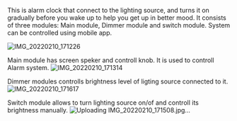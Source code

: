 This is alarm clock that connect to the lighting source, and turns it on gradually before you wake up to help you get up in better mood.
It consists of three modules: Main module, Dimmer module and switch module. System can be controlled using mobile app.

![IMG_20220210_171226](https://github.com/Fyodorbezz/SunriseAlarm/assets/93164234/a1a800ff-6cff-4ab8-bd62-6d006efbcb27)


Main module has screen speker and controll knob. It is used to controll Alarm system.
![IMG_20220210_171314](https://github.com/Fyodorbezz/SunriseAlarm/assets/93164234/caa17d7d-25cd-4f85-bd64-a09b103f5027)

Dimmer modules controlls brightness level of ligting source connected to it.
![IMG_20220210_171617](https://github.com/Fyodorbezz/SunriseAlarm/assets/93164234/0271abf2-7982-4464-94cd-53cc94fdf866)

Switch module allows to turn lighting source on/of and controll its brightness manually.
![Uploading IMG_20220210_171508.jpg…]()



